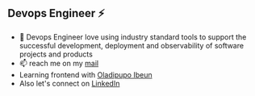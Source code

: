 ## Devops Engineer ⚡


- 🔭 Devops Engineer love using industry standard tools to support the successful development, deployment and observability of software projects and products 
- 📫 reach me on my [mail](oladipupo.ibeun@gmail.com)
- Learning frontend with [Oladipupo Ibeun](https://oladipupoibeun.com/)
- Also let's connect on [LinkedIn](https://www.linkedin.com/in/oladipupo-ibeun-38514a13b/)

<!--
**josephdickson11/josephdickson11** is a ✨ _special_ ✨ repository because its `README.md` (this file) appears on your GitHub profile.

Here are some ideas to get you started:

- 🔭 I’m currently working on ...
- 🌱 I’m currently learning ...
- 👯 I’m looking to collaborate on ...
- 🤔 I’m looking for help with ...
- 💬 Ask me about ...
- 📫 How to reach me: ...
- 😄 Pronouns: ...
- ⚡ Fun fact: ...
- 👋
-->
